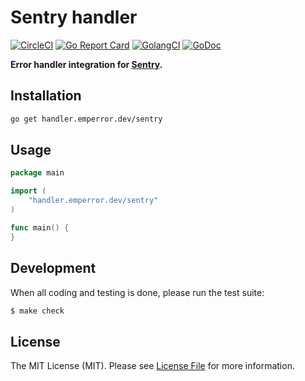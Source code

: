 # Sentry handler

[![CircleCI](https://circleci.com/gh/emperror/handler-sentry.svg?style=svg)](https://circleci.com/gh/emperror/handler-sentry)
[![Go Report Card](https://goreportcard.com/badge/handler.emperror.dev/sentry?style=flat-square)](https://goreportcard.com/report/handler.emperror.dev/sentry)
[![GolangCI](https://golangci.com/badges/github.com/emperror/handler-sentry.svg)](https://golangci.com/r/github.com/emperror/handler-sentry)
[![GoDoc](http://img.shields.io/badge/godoc-reference-5272B4.svg?style=flat-square)](https://godoc.org/handler.emperror.dev/sentry)

**Error handler integration for [Sentry](https://sentry.com).**


## Installation

```bash
go get handler.emperror.dev/sentry
```


## Usage

```go
package main

import (
	"handler.emperror.dev/sentry"
)

func main() {
}
```


## Development

When all coding and testing is done, please run the test suite:

``` bash
$ make check
```


## License

The MIT License (MIT). Please see [License File](LICENSE) for more information.
